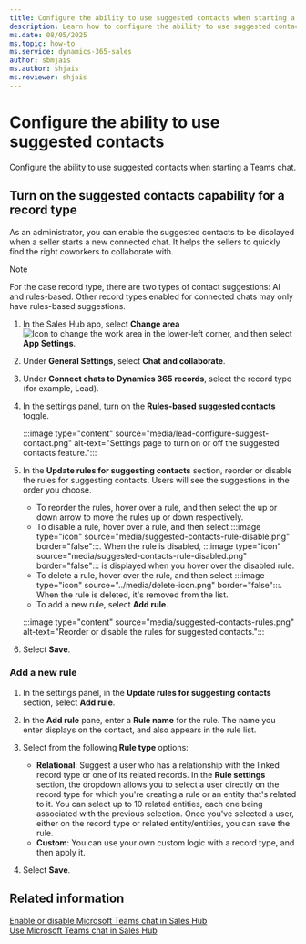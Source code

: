```yaml
---
title: Configure the ability to use suggested contacts when starting a Teams chat
description: Learn how to configure the ability to use suggested contacts.
ms.date: 08/05/2025
ms.topic: how-to
ms.service: dynamics-365-sales
author: sbmjais
ms.author: shjais
ms.reviewer: shjais 
---
```


# Configure the ability to use suggested contacts

Configure the ability to use suggested contacts when starting a Teams chat.

## Turn on the suggested contacts capability for a record type

As an administrator, you can enable the suggested contacts to be displayed when a seller starts a new connected chat. It helps the sellers to quickly find the right coworkers to collaborate with.

> [!NOTE]
> For the case record type, there are two types of contact suggestions: AI and rules-based. Other record types enabled for connected chats may only have rules-based suggestions.

1. In the Sales Hub app, select **Change area** ![Icon to change the work area](media/change-area-icon.png) in the lower-left corner, and then select **App Settings**.

2. Under **General Settings**, select **Chat and collaborate**.

3. Under **Connect chats to Dynamics 365 records**, select the record type (for example, Lead).

4. In the settings panel, turn on the **Rules-based suggested contacts** toggle.

    :::image type="content" source="media/lead-configure-suggest-contact.png" alt-text="Settings page to turn on or off the suggested contacts feature.":::

5. In the **Update rules for suggesting contacts** section, reorder or disable the rules for suggesting contacts. Users will see the suggestions in the order you choose.

    - To reorder the rules, hover over a rule, and then select the up or down arrow to move the rules up or down respectively.
    - To disable a rule, hover over a rule, and then select :::image type="icon" source="media/suggested-contacts-rule-disable.png" border="false":::. When the rule is disabled, :::image type="icon" source="media/suggested-contacts-rule-disabled.png" border="false"::: is displayed when you hover over the disabled rule.
    - To delete a rule, hover over the rule, and then select :::image type="icon" source="../media/delete-icon.png" border="false":::. When the rule is deleted, it's removed from the list.
    - To add a new rule, select **Add rule**. 

    :::image type="content" source="media/suggested-contacts-rules.png" alt-text="Reorder or disable the rules for suggested contacts.":::

6. Select **Save**.

### Add a new rule

1. In the settings panel, in the **Update rules for suggesting contacts** section, select **Add rule**.
1. In the **Add rule** pane, enter a **Rule name** for the rule. The name you enter displays on the contact, and also appears in the rule list.
1. Select from the following **Rule type** options:
   - **Relational**: Suggest a user who has a relationship with the linked record type or one of its related records. In the **Rule settings** section, the dropdown allows you to select a user directly on the record type for which you're creating a rule or an entity that's related to it. You can select up to 10 related entities, each one being associated with the previous selection. Once you've selected a user, either on the record type or related entity/entities, you can save the rule.
   - **Custom**: You can use your own custom logic with a record type, and then apply it.

1. Select **Save**.

## Related information

[Enable or disable Microsoft Teams chat in Sales Hub](enable-teams-chat.md)   
[Use Microsoft Teams chat in Sales Hub](using-teams-chat-in-dynamics.md)

